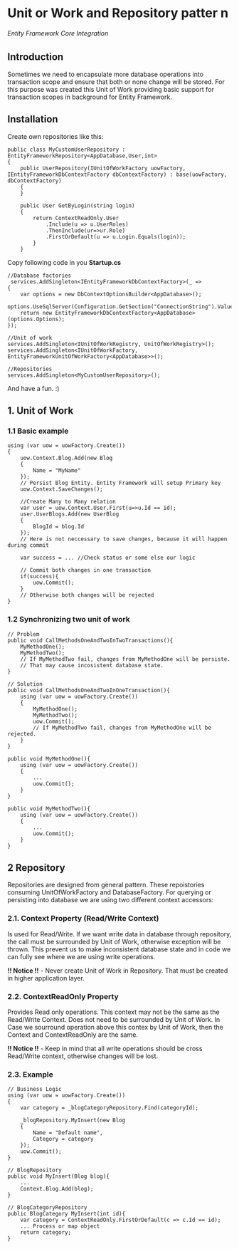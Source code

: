 ﻿# Unit or Work and Repository patter n
######  Entity Framework Core Integration

## Introduction
Sometimes we need to encapsulate more database operations into transaction scope and ensure that both or none change will be stored.
For this purpose was created this Unit of Work providing basic support for transaction scopes in background for Entity Framework.


## Installation
Create own repositories like this:
```
public class MyCustomUserRepository : EntityFrameworkRepository<AppDatabase,User,int>
{
    public UserRepository(IUnitOfWorkFactory uowFactory, IEntityFrameworkDbContextFactory dbContextFactory) : base(uowFactory, dbContextFactory)
    {
    }

    public User GetByLogin(string login)
    {
        return ContextReadOnly.User
            .Include(u => u.UserRoles)
            .ThenInclude(ur=>ur.Role)
            .FirstOrDefault(u => u.Login.Equals(login));
        }
    }
```
Copy following code in you **Startup.cs**
```
//Database factories
 services.AddSingleton<IEntityFrameworkDbContextFactory>(_ =>
{
    var options = new DbContextOptionsBuilder<AppDatabase>();
    options.UseSqlServer(Configuration.GetSection("ConnectionString").Value);
    return new EntityFrameworkDbContextFactory<AppDatabase>(options.Options);
});

//Unit of work
services.AddSingleton<IUnitOfWorkRegistry, UnitOfWorkRegistry>();
services.AddSingleton<IUnitOfWorkFactory, EntityFrameworkUnitOfWorkFactory<AppDatabase>>();

//Repositories
services.AddSingleton<MyCustomUserRepository>();
```

And have a fun. :)

## 1. Unit of Work

### 1.1 Basic example

```
using (var uow = uowFactory.Create())
{
    uow.Context.Blog.Add(new Blog
    {
        Name = "MyName"
    });
    // Persist Blog Entity. Entity Framework will setup Primary key
    uow.Context.SaveChanges();

    //Create Many to Many relation
    var user = uow.Context.User.First(u=>u.Id == id);
    user.UserBlogs.Add(new UserBlog
    {
        BlogId = blog.Id
    });
    // Here is not neccessary to save changes, because it will happen during commit

    var success = ... //Check status or some else our logic

    // Commit both changes in one transaction 
    if(success){
        uow.Commit();
    }
    // Otherwise both changes will be rejected 
}
```

### 1.2 Synchronizing two unit of work
```
// Problem
public void CallMethodsOneAndTwoInTwoTransactions(){
    MyMethodOne();
    MyMethodTwo();
    // If MyMethodTwo fail, changes from MyMethodOne will be persiste. 
    // That may cause incosistent database state.
}

// Solution
public void CallMethodsOneAndTwoInOneTransaction(){
    using (var uow = uowFactory.Create())
    {
        MyMethodOne();
        MyMethodTwo();
        uow.Commit();
        // If MyMethodTwo fail, changes from MyMethodOne will be rejected. 
    }
}

public void MyMethodOne(){
    using (var uow = uowFactory.Create())
    {
        ...
        uow.Commit();
    }
}

public void MyMethodTwo(){
    using (var uow = uowFactory.Create())
    {
        ...
        uow.Commit();
    }
}
```

## 2 Repository
Repositories are designed from general pattern. These repoistories consuming UnitOfWorkFactory and DatabaseFactory. 
For querying or persisting into database we are using two different context accessors:
### 2.1. Context Property (Read/Write Context)
Is used for Read/Write. If we want write data in database through repository, the call must be surrounded by Unit of Work, otherwise exception will be thrown. 
This prevent us to make inconsistent database state and in code we can fully see where we are using write operations.

**!! Notice !!** - Never create Unit of Work in Repository. That must be created in higher application layer.

### 2.2. ContextReadOnly Property
Provides Read only operations. This context may not be the same as the Read/Write Context. 
Does not need to be surrounded by Unit of Work. 
In Case we sourround operation above this contex by Unit of Work, then the Context and ContextReadOnly are the same.

**!! Notice !!** - Keep in mind that all write operations should be cross Read/Write context, otherwise changes will be lost.

### 2.3. Example
```
// Business Logic
using (var uow = uowFactory.Create())
{
    var category = _blogCategoryRepository.Find(categoryId);

    _blogRepository.MyInsert(new Blog
    {
        Name = "Default name",
        Category = category
    });
    uow.Commit();
}

// BlogRepository
public void MyInsert(Blog blog){
    ...
    Context.Blog.Add(blog);
}

// BlogCategoryRepository
public BlogCategory MyInsert(int id){
    var category = ContextReadOnly.FirstOrDefault(c => c.Id == id);
    ... Process or map object
    return category;
}
```